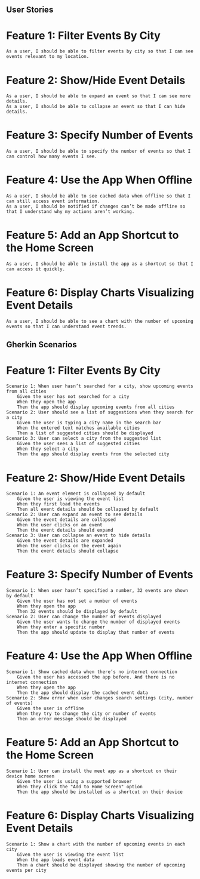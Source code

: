 ## User Stories
# Feature 1: Filter Events By City
    As a user, I should be able to filter events by city so that I can see events relevant to my location.
# Feature 2: Show/Hide Event Details
    As a user, I should be able to expand an event so that I can see more details.
    As a user, I should be able to collapse an event so that I can hide details.
# Feature 3: Specify Number of Events
    As a user, I should be able to specify the number of events so that I can control how many events I see.
# Feature 4: Use the App When Offline
    As a user, I should be able to see cached data when offline so that I can still access event information.
    As a user, I should be notified if changes can’t be made offline so that I understand why my actions aren’t working.
# Feature 5: Add an App Shortcut to the Home Screen
    As a user, I should be able to install the app as a shortcut so that I can access it quickly.
# Feature 6: Display Charts Visualizing Event Details
    As a user, I should be able to see a chart with the number of upcoming events so that I can understand event trends.


## Gherkin Scenarios
# Feature 1: Filter Events By City
    Scenario 1: When user hasn’t searched for a city, show upcoming events from all cities
        Given the user has not searched for a city  
        When they open the app  
        Then the app should display upcoming events from all cities  
    Scenario 2: User should see a list of suggestions when they search for a city
        Given the user is typing a city name in the search bar  
        When the entered text matches available cities  
        Then a list of suggested cities should be displayed  
    Scenario 3: User can select a city from the suggested list
        Given the user sees a list of suggested cities  
        When they select a city  
        Then the app should display events from the selected city  
# Feature 2: Show/Hide Event Details
    Scenario 1: An event element is collapsed by default
        Given the user is viewing the event list  
        When they first load the events  
        Then all event details should be collapsed by default  
    Scenario 2: User can expand an event to see details
        Given the event details are collapsed  
        When the user clicks on an event  
        Then the event details should expand  
    Scenario 3: User can collapse an event to hide details
        Given the event details are expanded  
        When the user clicks on the event again  
        Then the event details should collapse  
# Feature 3: Specify Number of Events
    Scenario 1: When user hasn’t specified a number, 32 events are shown by default
        Given the user has not set a number of events  
        When they open the app  
        Then 32 events should be displayed by default  
    Scenario 2: User can change the number of events displayed
        Given the user wants to change the number of displayed events  
        When they enter a specific number  
        Then the app should update to display that number of events  
# Feature 4: Use the App When Offline
    Scenario 1: Show cached data when there’s no internet connection
        Given the user has accessed the app before. And there is no internet connection  
        When they open the app  
        Then the app should display the cached event data  
    Scenario 2: Show error when user changes search settings (city, number of events)
        Given the user is offline  
        When they try to change the city or number of events  
        Then an error message should be displayed  
# Feature 5: Add an App Shortcut to the Home Screen
    Scenario 1: User can install the meet app as a shortcut on their device home screen
        Given the user is using a supported browser  
        When they click the "Add to Home Screen" option  
        Then the app should be installed as a shortcut on their device  
# Feature 6: Display Charts Visualizing Event Details
    Scenario 1: Show a chart with the number of upcoming events in each city
        Given the user is viewing the event list  
        When the app loads event data  
        Then a chart should be displayed showing the number of upcoming events per city  
